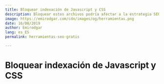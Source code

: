 ```yaml
---
title: Bloquear indexación de Javascript y CSS
description: Bloquear estos archivos podría afectar a la estrategia SEO
image: https://emirodgar.com/cdn/images/og/herramientas.png
date: 16/08/2019
author: Emirodgar
lang: es_ES
permalink: herramientas-seo-gratis

---
```


# Bloquear indexación de Javascript y CSS
<!--stackedit_data:
eyJoaXN0b3J5IjpbMzc3NzUwMDUwXX0=
-->